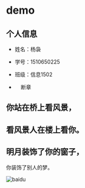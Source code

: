 # demo
## 个人信息
* 姓名：杨袅
* 学号：1510650225
* 班级：信息1502

*     断章
## 你站在桥上看风景， 
## 看风景人在楼上看你。 
## 明月装饰了你的窗子， 
 你装饰了别人的梦。
 
 
![baidu](http://www.baidu.com/img/bdlogo.gif "百度logo")

